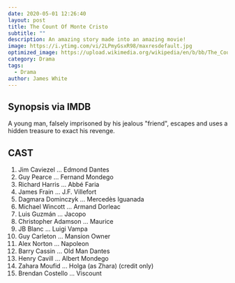 ```yaml
---
date: 2020-05-01 12:26:40
layout: post
title: The Count Of Monte Cristo
subtitle: ""
description: An amazing story made into an amazing movie!
image: https://i.ytimg.com/vi/2LPmyGsxR98/maxresdefault.jpg
optimized_image: https://upload.wikimedia.org/wikipedia/en/b/bb/The_Count_of_Monte_Cristo_film.jpg
category: Drama
tags:
  - Drama
author: James White
---
```


## Synopsis via IMDB
A young man, falsely imprisoned by his jealous "friend", escapes and uses a hidden treasure to exact his revenge. 

## CAST

1. Jim Caviezel 	... 	Edmond Dantes
2. Guy Pearce 	... 	Fernand Mondego
3. Richard Harris 	... 	Abbé Faria
4. James Frain 	... 	J.F. Villefort
5. Dagmara Dominczyk 	... 	Mercedès Iguanada
6. Michael Wincott 	... 	Armand Dorleac
7. Luis Guzmán 	... 	Jacopo
8. Christopher Adamson 	... 	Maurice
9. JB Blanc 	... 	Luigi Vampa
10. Guy Carleton 	... 	Mansion Owner
11. Alex Norton 	... 	Napoleon
12. Barry Cassin 	... 	Old Man Dantes
13. Henry Cavill 	... 	Albert Mondego
14. Zahara Moufid 	... 	Holga (as Zhara) (credit only)
15. Brendan Costello 	... 	Viscount 